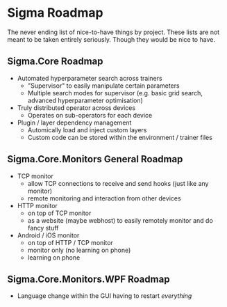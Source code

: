 # Sigma Roadmap

The never ending list of nice-to-have things by project. These lists are not meant to be taken entirely seriously. Though they would be nice to have.

## Sigma.Core Roadmap

* Automated hyperparameter search across trainers
  * "Supervisor" to easily manipulate certain parameters
  * Multiple search modes for supervisor (e.g. basic grid search, advanced hyperparameter optimisation) 
* Truly distributed operator across devices
  * Operates on sub-operators for each device
* Plugin / layer dependency management
  * Automically load and inject custom layers
  * Custom code can be stored within the environment / trainer files 

## Sigma.Core.Monitors General Roadmap

* TCP monitor
  * allow TCP connections to receive and send hooks (just like any monitor)
  * remote monitoring and interaction from other devices
* HTTP monitor
  * on top of TCP monitor
  * as a website (maybe webhost) to easily remotely monitor and do fancy stuff
* Android / iOS monitor
  * on top of HTTP / TCP monitor
  * monitor only (no learning on phone)
  * learning on phone

## Sigma.Core.Monitors.WPF Roadmap

* Language change within the GUI having to restart _everything_
